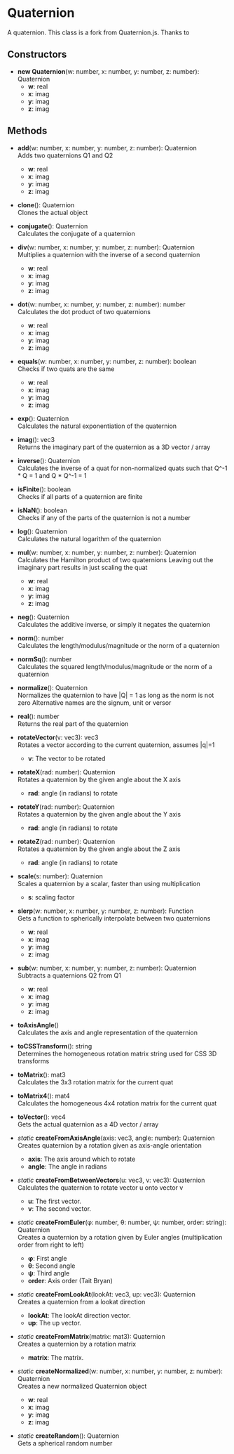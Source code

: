 # Quaternion

A quaternion.
This class is a fork from Quaternion.js.
Thanks to
## Constructors
- **new Quaternion**(w: number, x: number, y: number, z: number): Quaternion   
   - **w**: real
   - **x**: imag
   - **y**: imag
   - **z**: imag
## Methods
- **add**(w: number, x: number, y: number, z: number): Quaternion   
Adds two quaternions Q1 and Q2
   - **w**: real
   - **x**: imag
   - **y**: imag
   - **z**: imag

- **clone**(): Quaternion   
Clones the actual object

- **conjugate**(): Quaternion   
Calculates the conjugate of a quaternion

- **div**(w: number, x: number, y: number, z: number): Quaternion   
Multiplies a quaternion with the inverse of a second quaternion
   - **w**: real
   - **x**: imag
   - **y**: imag
   - **z**: imag

- **dot**(w: number, x: number, y: number, z: number): number   
Calculates the dot product of two quaternions
   - **w**: real
   - **x**: imag
   - **y**: imag
   - **z**: imag

- **equals**(w: number, x: number, y: number, z: number): boolean   
Checks if two quats are the same
   - **w**: real
   - **x**: imag
   - **y**: imag
   - **z**: imag

- **exp**(): Quaternion   
Calculates the natural exponentiation of the quaternion

- **imag**(): vec3   
Returns the imaginary part of the quaternion as a 3D vector / array

- **inverse**(): Quaternion   
Calculates the inverse of a quat for non-normalized quats such that
Q^-1 * Q = 1 and Q * Q^-1 = 1

- **isFinite**(): boolean   
Checks if all parts of a quaternion are finite

- **isNaN**(): boolean   
Checks if any of the parts of the quaternion is not a number

- **log**(): Quaternion   
Calculates the natural logarithm of the quaternion

- **mul**(w: number, x: number, y: number, z: number): Quaternion   
Calculates the Hamilton product of two quaternions
Leaving out the imaginary part results in just scaling the quat
   - **w**: real
   - **x**: imag
   - **y**: imag
   - **z**: imag

- **neg**(): Quaternion   
Calculates the additive inverse, or simply it negates the quaternion

- **norm**(): number   
Calculates the length/modulus/magnitude or the norm of a quaternion

- **normSq**(): number   
Calculates the squared length/modulus/magnitude or the norm of a quaternion

- **normalize**(): Quaternion   
Normalizes the quaternion to have |Q| = 1 as long as the norm is not zero
Alternative names are the signum, unit or versor

- **real**(): number   
Returns the real part of the quaternion

- **rotateVector**(v: vec3): vec3   
Rotates a vector according to the current quaternion, assumes |q|=1
   - **v**: The vector to be rotated

- **rotateX**(rad: number): Quaternion   
Rotates a quaternion by the given angle about the X axis
   - **rad**: angle (in radians) to rotate

- **rotateY**(rad: number): Quaternion   
Rotates a quaternion by the given angle about the Y axis
   - **rad**: angle (in radians) to rotate

- **rotateZ**(rad: number): Quaternion   
Rotates a quaternion by the given angle about the Z axis
   - **rad**: angle (in radians) to rotate

- **scale**(s: number): Quaternion   
Scales a quaternion by a scalar, faster than using multiplication
   - **s**: scaling factor

- **slerp**(w: number, x: number, y: number, z: number): Function   
Gets a function to spherically interpolate between two quaternions
   - **w**: real
   - **x**: imag
   - **y**: imag
   - **z**: imag

- **sub**(w: number, x: number, y: number, z: number): Quaternion   
Subtracts a quaternions Q2 from Q1
   - **w**: real
   - **x**: imag
   - **y**: imag
   - **z**: imag

- **toAxisAngle**()   
Calculates the axis and angle representation of the quaternion

- **toCSSTransform**(): string   
Determines the homogeneous rotation matrix string used for CSS 3D transforms

- **toMatrix**(): mat3   
Calculates the 3x3 rotation matrix for the current quat

- **toMatrix4**(): mat4   
Calculates the homogeneous 4x4 rotation matrix for the current quat

- **toVector**(): vec4   
Gets the actual quaternion as a 4D vector / array

- *static* **createFromAxisAngle**(axis: vec3, angle: number): Quaternion   
Creates quaternion by a rotation given as axis-angle orientation
   - **axis**: The axis around which to rotate
   - **angle**: The angle in radians

- *static* **createFromBetweenVectors**(u: vec3, v: vec3): Quaternion   
Calculates the quaternion to rotate vector u onto vector v
   - **u**: The first vector.
   - **v**: The second vector.

- *static* **createFromEuler**(φ: number, θ: number, ψ: number, order: string): Quaternion   
Creates a quaternion by a rotation given by Euler angles (multiplication order from right to left)
   - **φ**: First angle
   - **θ**: Second angle
   - **ψ**: Third angle
   - **order**: Axis order (Tait Bryan)

- *static* **createFromLookAt**(lookAt: vec3, up: vec3): Quaternion   
Creates a quaternion from a lookat direction
   - **lookAt**: The lookAt direction vector.
   - **up**: The up vector.

- *static* **createFromMatrix**(matrix: mat3): Quaternion   
Creates a quaternion by a rotation matrix
   - **matrix**: The matrix.

- *static* **createNormalized**(w: number, x: number, y: number, z: number): Quaternion   
Creates a new normalized Quaternion object
   - **w**: real
   - **x**: imag
   - **y**: imag
   - **z**: imag

- *static* **createRandom**(): Quaternion   
Gets a spherical random number
